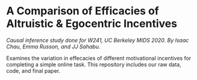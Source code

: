 # A Comparison of Efficacies of Altruistic & Egocentric Incentives
_Causal inference study done for W241, UC Berkeley MIDS 2020. By Isaac Chau, Emma Russon, and JJ Sahabu._

Examines the variation in effecacies of different motivational incentives for completing a simple online task. This repository includes our raw data, code, and final paper.
